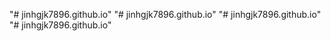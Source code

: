 "# jinhgjk7896.github.io" 
"# jinhgjk7896.github.io" 
"# jinhgjk7896.github.io" 
"# jinhgjk7896.github.io" 
